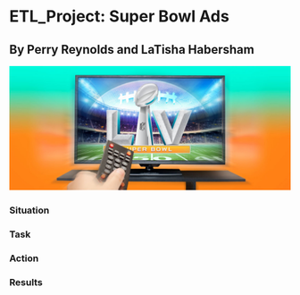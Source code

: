 # ETL_Project: Super Bowl Ads<br>

## By Perry Reynolds and LaTisha Habersham<br>

![Superbowlads](https://github.com/reyno255/ETL_Project/blob/main/Superbowl_Ad.jpg)<br>


### Situation<br>

### Task<br>

### Action<br>

### Results<br>

